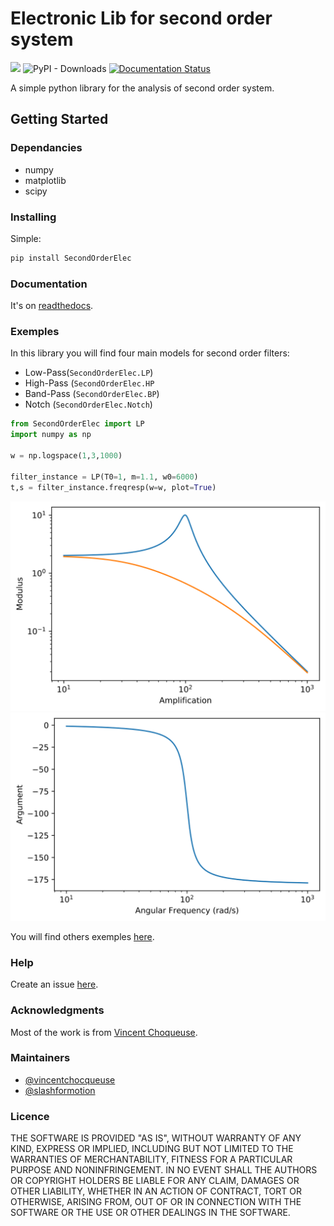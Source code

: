 # Electronic Lib for second order system

![](https://img.shields.io/travis/com/slashformotion/SecondOrderElec/master?label=test%20%28master%29) ![PyPI - Downloads](https://img.shields.io/pypi/dm/SecondOrderElec) [![Documentation Status](https://readthedocs.org/projects/secondorderelec/badge/?version=latest)](https://secondorderelec.readthedocs.io/en/latest/?badge=latest)


A simple python library for the analysis of second order system.

## Getting Started

### Dependancies

* numpy
* matplotlib
* scipy

### Installing

Simple:
```bash
pip install SecondOrderElec
```

### Documentation

It's on [readthedocs](https://secondorderelec.readthedocs.io/en/latest/).

### Exemples

In this library you will find four main models for second order filters: 

- Low-Pass(```SecondOrderElec.LP```)
- High-Pass (```SecondOrderElec.HP```
- Band-Pass (```SecondOrderElec.BP```)
- Notch (```SecondOrderElec.Notch```)

```Python
from SecondOrderElec import LP
import numpy as np

w = np.logspace(1,3,1000)

filter_instance = LP(T0=1, m=1.1, w0=6000)
t,s = filter_instance.freqresp(w=w, plot=True)
```
![Module](static/img/fresqresp_LP_module.svg) ![Argument](static/img/fresqresp_LP_arg.svg)



You will find others exemples [here](https://github.com/slashformotion/SecondOrderElec/tree/master/exemples).

### Help

Create an issue [here](https://github.com/slashformotion/SecondOrderElec/issues).

### Acknowledgments

Most of the work is from [Vincent Choqueuse](https://github.com/vincentchoqueuse).

### Maintainers

- [@vincentchocqueuse](https://github.com/vincentchoqueuse)
- [@slashformotion](https://github.com/slashformotion)

### Licence

THE SOFTWARE IS PROVIDED "AS IS", WITHOUT WARRANTY OF ANY KIND, EXPRESS OR
IMPLIED, INCLUDING BUT NOT LIMITED TO THE WARRANTIES OF MERCHANTABILITY,
FITNESS FOR A PARTICULAR PURPOSE AND NONINFRINGEMENT. IN NO EVENT SHALL THE
AUTHORS OR COPYRIGHT HOLDERS BE LIABLE FOR ANY CLAIM, DAMAGES OR OTHER
LIABILITY, WHETHER IN AN ACTION OF CONTRACT, TORT OR OTHERWISE, ARISING FROM,
OUT OF OR IN CONNECTION WITH THE SOFTWARE OR THE USE OR OTHER DEALINGS IN THE
SOFTWARE.
